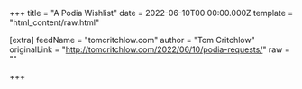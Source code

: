 
+++
title = "A Podia Wishlist"
date = 2022-06-10T00:00:00.000Z
template = "html_content/raw.html"

[extra]
feedName = "tomcritchlow.com"
author = "Tom Critchlow"
originalLink = "http://tomcritchlow.com/2022/06/10/podia-requests/"
raw = ""

+++

